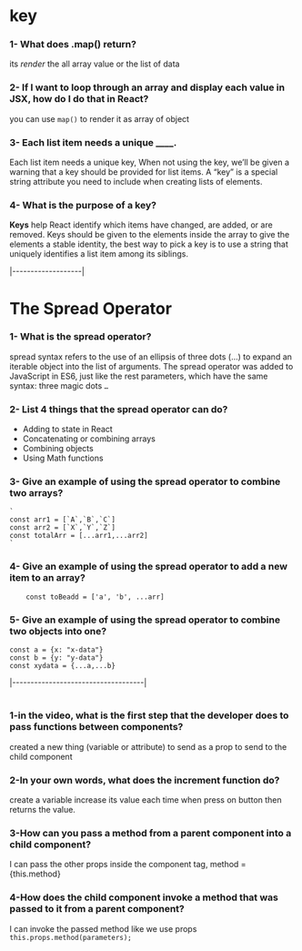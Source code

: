 # key
### 1- What does .map() return?
its *render* the all array value or the list of data
### 2- If I want to loop through an array and display each value in JSX, how do I do that in React?
you can use `map()` to render it as array of object
### 3- Each list item needs a unique ____.
Each list item needs a unique key, When not using the key, we’ll be given a warning that a key should be provided for list items. A “key” is a special string attribute you need to include when creating lists of elements.
### 4- What is the purpose of a key?
**Keys** help React identify which items have changed, are added, or are removed. Keys should be given to the elements inside the array to give the elements a stable identity, the best way to pick a key is to use a string that uniquely identifies a list item among its siblings.

|-------------------|

# The Spread Operator
### 1- What is the spread operator?
spread syntax refers to the use of an ellipsis of three dots (…) to expand an iterable object into the list of arguments. The spread operator was added to JavaScript in ES6, just like the rest parameters, which have the same syntax: three magic dots `…`
### 2- List 4 things that the spread operator can do?
  - Adding to state in React
  - Concatenating or combining arrays
  - Combining objects
  - Using Math functions
### 3- Give an example of using the spread operator to combine two arrays?
    `
    const arr1 = [`A`,`B`,`C`]
    const arr2 = [`X`,`Y`,`Z`]
    const totalArr = [...arr1,...arr2] 
    `
### 4- Give an example of using the spread operator to add a new item to an array?
``` const arr = ['x','y','z'] // 3
    const toBeadd = ['a', 'b', ...arr] 
```
### 5- Give an example of using the spread operator to combine two objects into one?
```
const a = {x: "x-data"}
const b = {y: "y-data"}
const xydata = {...a,...b}
```
|------------------------------------|
#

### 1-in the video, what is the first step that the developer does to pass functions between components?
 created a new thing (variable or attribute) to send as a prop to send to the child component
### 2-In your own words, what does the increment function do?
create a variable increase its value each time when press on button then returns the value.
### 3-How can you pass a method from a parent component into a child component?
I can pass the other props inside the component tag, method = {this.method}
### 4-How does the child component invoke a method that was passed to it from a parent component?
I can invoke the passed method like we use props
`this.props.method(parameters);`